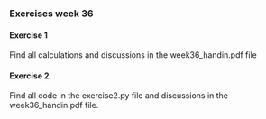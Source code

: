 ### Exercises week 36

#### Exercise 1

Find all calculations and discussions in the week36_handin.pdf file

#### Exercise 2

Find all code in the exercise2.py file and discussions in the week36_handin.pdf file.  